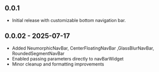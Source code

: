 ## 0.0.1
- Initial release with customizable bottom navigation bar.

## 0.0.02 - 2025-07-17

- Added NeumorphicNavBar, CenterFloatingNavBar ,GlassBlurNavBar, RoundedSegmentNavBar
- Enabled passing parameters directly to navBarWidget
- Minor cleanup and formatting improvements